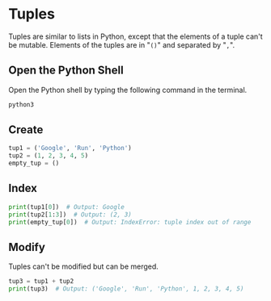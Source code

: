 # Tuples
Tuples are similar to lists in Python, except that the elements of a tuple can't be mutable. 
Elements of the tuples are in "`()`" and separated by "`,`".

## Open the Python Shell

Open the Python shell by typing the following command in the terminal.

```bash
python3
```

## Create 

```python
tup1 = ('Google', 'Run', 'Python')
tup2 = (1, 2, 3, 4, 5)
empty_tup = ()
```

## Index

```python   
print(tup1[0])  # Output: Google
print(tup2[1:3])  # Output: (2, 3)
print(empty_tup[0])  # Output: IndexError: tuple index out of range
```

## Modify

Tuples can't be modified but can be merged.
```python
tup3 = tup1 + tup2
print(tup3)  # Output: ('Google', 'Run', 'Python', 1, 2, 3, 4, 5)
```